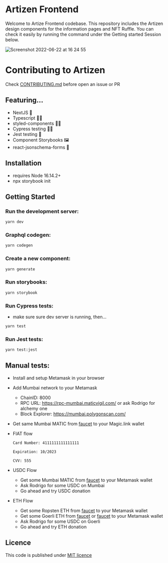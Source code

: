 # Artizen Frontend

Welcome to Artize Frontend codebase. This repository includes the Artizen design components for the information pages and NFT Ruffle. You can check it easily by running the command under the Getting started Session below.

![Screenshot 2022-06-22 at 16 24 55](https://user-images.githubusercontent.com/1488156/175069661-b0f6e6f0-2e3e-430f-9058-c1f5955e628d.png)

# Contributing to Artizen

Check [CONTRIBUTING.md](https://github.com/artizen-fund/artizen-frontend/blob/main/CONTRIBUTING.md) before open an issue or PR

## Featuring…

- NextJS 👷
- Typescript 🧑‍💻
- styled-components 💅🏻
- Cypress testing 🧑‍🏫
- Jest testing 🤪
- Component Storybooks 🖼
- react-jsonschema-forms 📝

## Installation

- requires Node 16.14.2+
- npx storybook init

## Getting Started

### Run the development server:

```bash
yarn dev
```

### Graphql codegen:

```bash
yarn codegen
```

### Create a new component:

```bash
yarn generate
```

### Run storybooks:

```bash
yarn storybook
```

### Run Cypress tests:

- make sure sure dev server is running, then…

```bash
yarn test
```

### Run Jest tests:

```bash
yarn test:jest
```

## Manual tests:

- Install and setup Metamask in your browser
- Add Mumbai network to your Metamask
  - ChainID: 8000
  - RPC URL: https://rpc-mumbai.maticvigil.com/ or ask Rodrigo for alchemy one
  - Block Explorer: https://mumbai.polygonscan.com/
- Get same Mumbai MATIC from [faucet](https://faucet.polygon.technology/) to your Magic.link wallet


- FIAT flow
  ```
  Card Number: 4111111111111111

  Expiration: 10/2023

  CVV: 555
  ```
- USDC Flow
  - Get some Mumbai MATIC from [faucet](https://faucet.polygon.technology/) to your Metamask wallet
  - Ask Rodrigo for some USDC on Mumbai
  - Go ahead and try USDC donation

- ETH Flow
  - Get some Ropsten ETH from [faucet](https://faucet.paradigm.xyz/) to your Metamask wallet
  - Get some Goerli ETH from [faucet](https://goerlifaucet.com/) or [faucet](https://faucet.paradigm.xyz/) to your Metamask wallet
  - Ask Rodrigo for some USDC on Goerli
  - Go ahead and try ETH donation 

## Licence

This code is published under [MIT licence](https://github.com/artizen-fund/artizen-frontend/blob/main/LICENSE.md)
